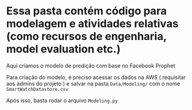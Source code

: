 # Essa pasta contém código para modelagem e atividades relativas (como recursos de engenharia, model evaluation etc.)

Aqui criamos o modelo de predição com base no Facebook Prophet

Para criação do modelo, é preciso acessar os dados na AWS ( requisitar aos admins do projeto ) e salvar na pasta `Data/Modeling/` com o nome `SmartWatchDatastore.csv`

Após isso, basta rodar o arquivo `Modeling.py`
